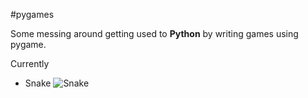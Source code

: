 #pygames

Some messing around getting used to __Python__ by writing games using pygame.

Currently 
 
 - Snake
   ![Snake](https://github.com/rossdrew/pygames/blob/master/snake_screenshot.png)

